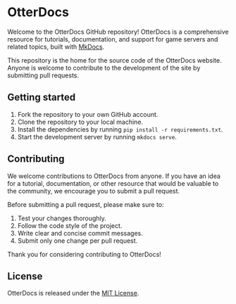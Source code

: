 # OtterDocs

Welcome to the OtterDocs GitHub repository! OtterDocs is a comprehensive resource for tutorials, documentation, and support for game servers and related topics, built with [MkDocs](https://www.mkdocs.org/).

This repository is the home for the source code of the OtterDocs website. Anyone is welcome to contribute to the development of the site by submitting pull requests.

## Getting started

1. Fork the repository to your own GitHub account.
2. Clone the repository to your local machine.
3. Install the dependencies by running `pip install -r requirements.txt`.
4. Start the development server by running `mkdocs serve`.

## Contributing

We welcome contributions to OtterDocs from anyone. If you have an idea for a tutorial, documentation, or other resource that would be valuable to the community, we encourage you to submit a pull request.

Before submitting a pull request, please make sure to:

1. Test your changes thoroughly.
2. Follow the code style of the project.
3. Write clear and concise commit messages.
4. Submit only one change per pull request.

Thank you for considering contributing to OtterDocs!

## License

OtterDocs is released under the [MIT License](LICENSE).
